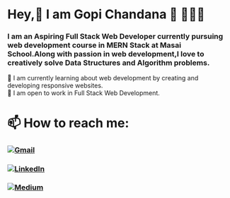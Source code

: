 # Hey,👋  I am Gopi Chandana 🏻 👩🏻‍💻

### I am an Aspiring Full Stack Web Developer currently pursuing  web development course in MERN Stack at Masai School.Along with passion in web development,I love to creatively solve Data Structures and Algorithm problems. 

🌱 I am currently learning about web development by creating and developing responsive websites.<br>
👯 I am open to work in Full Stack Web Development.

# 📫 How to reach me: 


###  [<img alt="Gmail" src="https://img.shields.io/badge/Gmail-D14836?style=for-the-badge&logo=gmail&logoColor=white" />](mailto:gopichandanasiri@gmail.com)

###  [<img alt="LinkedIn" src="https://img.shields.io/badge/linkedin-%230077B5.svg?&style=for-the-badge&logo=linkedin&logoColor=white"/>](https://www.linkedin.com/in/gopichandana) 

###  [<img alt="Medium" src="https://img.shields.io/badge/Medium-%23000000.svg?&style=for-the-badge&logo=Medium&logoColor=white"/>](https://gopichandana.medium.com/)
 



